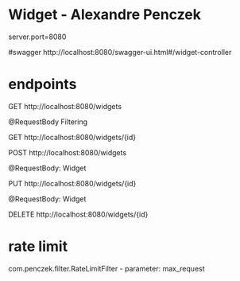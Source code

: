 # Widget - Alexandre Penczek

server.port=8080

#swagger
http://localhost:8080/swagger-ui.html#/widget-controller

# endpoints

GET
http://localhost:8080/widgets 

@RequestBody Filtering

GET
http://localhost:8080/widgets/{id} 

POST
http://localhost:8080/widgets

@RequestBody: Widget 

PUT
http://localhost:8080/widgets/{id}

@RequestBody: Widget
 
DELETE
http://localhost:8080/widgets/{id}

# rate limit

com.penczek.filter.RateLimitFilter - parameter: max_request
